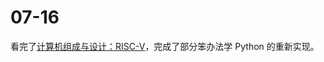 # 07-16

看完了[计算机组成与设计：RISC-V](https://www.icourse163.org/course/ZJU-1452997167)，完成了部分笨办法学 Python 的重新实现。
